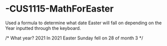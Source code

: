 # -CUS1115-MathForEaster

Used a formula to determine what date Easter will fall on depending on the Year inputted through the keyboard.

/* What year?
2021
In 2021 Easter Sunday fell on 28 of month 3
 */
